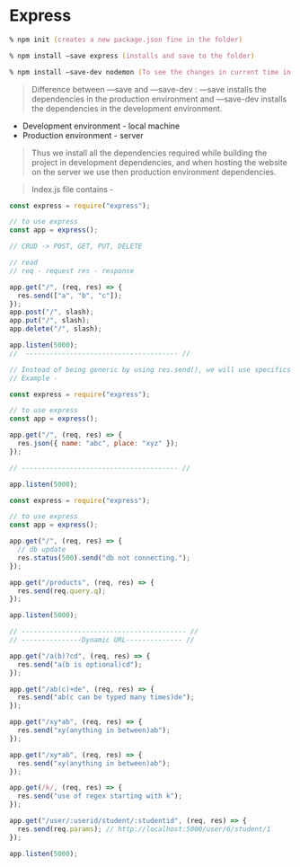 # Express

```zsh
% npm init (creates a new package.json fine in the folder)

% npm install —save express (installs and save to the folder)

% npm install —save-dev nodemon (To see the changes in current time in node.js file)
```

> Difference between —save and —save-dev : —save installs the dependencies in the production environment
> and —save-dev installs the dependencies in the development environment.

- Development environment - local machine
- Production environment - server

> Thus we install all the dependencies required while building the project in development dependencies,
> and when hosting the website on the server we use then production environment dependencies.

> Index.js file contains -

```js
const express = require("express");

// to use express
const app = express();

// CRUD -> POST, GET, PUT, DELETE

// read
// req - request res - response

app.get("/", (req, res) => {
  res.send(["a", "b", "c"]);
});
app.post("/", slash);
app.put("/", slash);
app.delete("/", slash);

app.listen(5000);
//  -------------------------------------- //

// Instead of being generic by using res.send(), we will use specifics like res.json()
// Example -

const express = require("express");

// to use express
const app = express();

app.get("/", (req, res) => {
  res.json({ name: "abc", place: "xyz" });
});

// --------------------------------------- //

app.listen(5000);

const express = require("express");

// to use express
const app = express();

app.get("/", (req, res) => {
  // db update
  res.status(500).send("db not connecting.");
});

app.get("/products", (req, res) => {
  res.send(req.query.q);
});

app.listen(5000);

// ----------------------------------------- //
// ---------------Dynamic URL-------------- //

app.get("/a(b)?cd", (req, res) => {
  res.send("a(b is optional)cd");
});

app.get("/ab(c)+de", (req, res) => {
  res.send("ab(c can be typed many times)de");
});

app.get("/xy*ab", (req, res) => {
  res.send("xy(anything in between)ab");
});

app.get("/xy*ab", (req, res) => {
  res.send("xy(anything in between)ab");
});

app.get(/k/, (req, res) => {
  res.send("use of regex starting with k");
});

app.get("/user/:userid/student/:studentid", (req, res) => {
  res.send(req.params); // http://localhost:5000/user/6/student/1
});

app.listen(5000);
```
